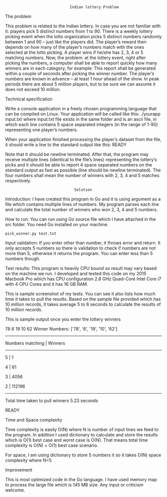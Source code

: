                                  Indian lottery Problem

The problem

This problem is related to the Indian lottery. In case you are not familiar with it: players pick 5 distinct numbers from 1 to 90. There is a weekly lottery picking event when the lotto organization picks 5 distinct numbers randomly between 1 and 90 – just like the players did. The player’s reward then depends on how many of the player’s numbers match with the ones selected at the lotto picking. A player wins if he/she has 2, 3, 4 or 5 matching numbers.
Now, the problem: at the lottery event, right after picking the numbers, a computer shall be able to report quickly how many winners are in each category, for example:
This report shall be generated within a couple of seconds after picking the winner number. The player’s numbers are known in advance – at least 1 hour ahead of the show. In peak periods there are about 5 million players, but to be sure we can assume it does not exceed 10 million.

Technical specification

Write a console application in a freely chosen programming language that can be compiled on Linux. Your application will be called like this:
./yourapp input.txt
where input.txt file exists in the same folder and is an ascii file, in which each line contains 5 space separated integers (in the range of 1-90) representing one player’s numbers.

When your application finished processing the player’s dataset from the file, it should write a line to
the standard output like this: 
READY

Note that it should be newline terminated. After that, the program may receive multiple lines (identical to the file’s lines) representing the lottery’s picks and it should be able to report 4 space separated numbers on the standard output as fast as possible (line should be newline terminated). The four numbers shall mean the number of winners with 2, 3, 4 and 5 matches respectively.

                                   Solution
Introduction:
I have created this program in Go and it is using argument as a file which contains multiple lines of numbers. My program parses each line and calculate the total number of winners who won 2, 3, 4 and 5 numbers.


How to run:
You can run using Go source file which I have attached in the src folder. You need Go installed on your machine.

    pick_winner.py test.txt


Input validation:
If you enter other than number, it throws error and return. 
It only accepts 5 numbers so there is validation to check if numbers are not more than 5, otherwise it returns the program. You can enter less than 5 numbers though. 


Test results:
This program is heavily CPU bound so result may vary based on the machine we run. I developed and tested this code on my 2015 Macbook Pro which has CPU configuration 2.8 GHz Quad-Core Intel Core i7 with 4 CPU Cores and it has 16 GB RAM.

This is sample screenshot of my tests. You can see it also lists how much time it takes to pull the results. Based on the sample file provided which has 10 million records, it takes average 5 to 6 seconds to calculate the results of 10 million records. 

This is sample output once you enter the lottery winners

78 6 19 10 62
Winner Numbers: ['78', '6', '19', '10', '62']

--------------------------------------
 Numbers matching   |      Winners   

--------------------------------------

 5                  |       1

 4                  |       61

 3                  |       4056

 2                  |       112196

--------------------------------------
Total time taken to pull winners 5.23 seconds


READY
 

Time and Space complexity

Time complexity is easily O(N) where N is number of input lines we feed to the program. In addition I used dictionary to calculate and store the results which is O(1) best case and worst case is O(N). That means total time complexity is O(N) + O(1)  best case scenario.

For space, I am using dictionary to store 5 numbers it so it takes O(N) space complexity where N=5


Improvement 

This is most optimized code in the Go language. I have used memory map to process the large file which is 145 MB size. Any input or criticism welcome. 

